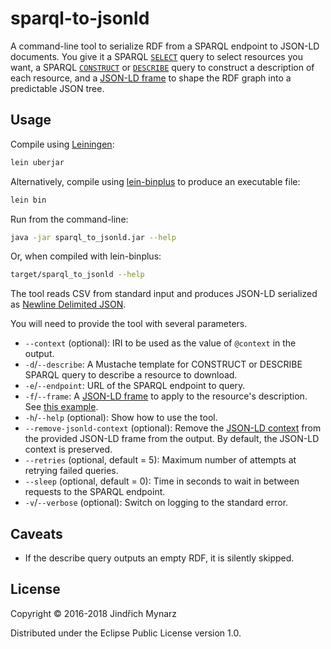 # sparql-to-jsonld

A command-line tool to serialize RDF from a SPARQL endpoint to JSON-LD documents. You give it a SPARQL [`SELECT`](https://www.w3.org/TR/sparql11-query/#select) query to select resources you want, a SPARQL [`CONSTRUCT`](https://www.w3.org/TR/sparql11-query/#construct) or [`DESCRIBE`](https://www.w3.org/TR/sparql11-query/#describe) query to construct a description of each resource, and a [JSON-LD frame](http://json-ld.org/spec/latest/json-ld-framing) to shape the RDF graph into a predictable JSON tree.

## Usage

Compile using [Leiningen](http://leiningen.org):

```sh
lein uberjar
```

Alternatively, compile using [lein-binplus](https://github.com/BrunoBonacci/lein-binplus) to produce an executable file:

```sh
lein bin
```

Run from the command-line:

```sh
java -jar sparql_to_jsonld.jar --help
```

Or, when compiled with lein-binplus:

```sh
target/sparql_to_jsonld --help
```

The tool reads CSV from standard input and produces JSON-LD serialized as [Newline Delimited JSON](http://ndjson.org).

You will need to provide the tool with several parameters. 

* `--context` (optional): IRI to be used as the value of `@context` in the output.
* `-d`/`--describe`: A Mustache template for CONSTRUCT or DESCRIBE SPARQL query to describe a resource to download.
* `-e`/`--endpoint`: URL of the SPARQL endpoint to query.
* `-f`/`--frame`: A [JSON-LD frame](http://json-ld.org/spec/latest/json-ld-framing) to apply to the resource's description. See [this example](examples/frame.jsonld).
* `-h`/`--help` (optional): Show how to use the tool.
* `--remove-jsonld-context` (optional): Remove the [JSON-LD context](https://www.w3.org/TR/json-ld/#the-context) from the provided JSON-LD frame from the output. By default, the JSON-LD context is preserved.
* `--retries` (optional, default = 5): Maximum number of attempts at retrying failed queries.
* `--sleep` (optional, default = 0): Time in seconds to wait in between requests to the SPARQL endpoint.
* `-v`/`--verbose` (optional): Switch on logging to the standard error.

## Caveats

* If the describe query outputs an empty RDF, it is silently skipped.

## License

Copyright © 2016-2018 Jindřich Mynarz

Distributed under the Eclipse Public License version 1.0.
